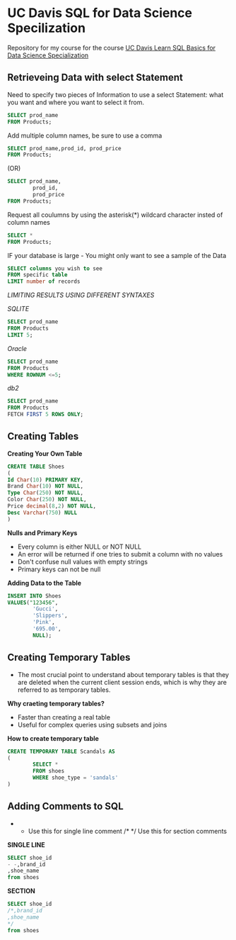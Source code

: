 # UC Davis SQL for Data Science Specilization
Repository for my course for the course [UC Davis Learn SQL Basics for Data Science Specialization](https://www.coursera.org/specializations/learn-sql-basics-data-science)

## Retrieveing Data with select Statement
Need to specify two pieces of Information to use a select Statement: what you want and where you want to select it from.

```SQL
SELECT prod_name
FROM Products;
```

Add multiple column names, be sure to use a comma

```SQL
SELECT prod_name,prod_id, prod_price
FROM Products;
```
(OR)

```SQL
SELECT prod_name,
        prod_id,
        prod_price
FROM Products;
```
Request all coulumns by using the asterisk(*) wildcard character insted of column names

```SQL
SELECT *
FROM Products;
```

IF your database is large - You might only want to see a sample of the Data

```SQL
SELECT columns you wish to see
FROM specific table
LIMIT number of records
```

*LIMITING RESULTS USING DIFFERENT SYNTAXES*

*SQLITE*
```sql
SELECT prod_name
FROM Products
LIMIT 5;
```

*Oracle*
```sql
SELECT prod_name
FROM Products
WHERE ROWNUM <=5;
```

*db2*
```sql
SELECT prod_name
FROM Products
FETCH FIRST 5 ROWS ONLY;
```

## Creating Tables

**Creating Your Own Table**

```SQL
CREATE TABLE Shoes
(
Id Char(10) PRIMARY KEY,
Brand Char(10) NOT NULL,
Type Char(250) NOT NULL,
Color Char(250) NOT NULL,
Price decimal(8,2) NOT NULL,
Desc Varchar(750) NULL
)
```

**Nulls and Primary Keys**

- Every column is either NULL or NOT NULL
- An error will be returned if one tries to submit a column with no values
- Don't confuse null values with empty strings
- Primary keys can not be null

**Adding Data to the Table**

```SQL
INSERT INTO Shoes
VALUES("123456",
        'Gucci',
        'Slippers',
        'Pink',
        '695.00',
        NULL);
```

## Creating Temporary Tables

- The most crucial point to understand about temporary tables is that they are deleted when the current client session ends, which is why they are referred to as temporary tables.

**Why craeting temporary tables?**

- Faster than creating a real table
- Useful for complex queries using subsets and joins

**How to create temporary table**

```SQL
CREATE TEMPORARY TABLE Scandals AS
(
        SELECT *
        FROM shoes
        WHERE shoe_type = 'sandals'
)
```

## Adding Comments to SQL

- - Use this for single line comment
/* */ Use this for section comments

**SINGLE LINE**
```SQL
SELECT shoe_id
- -,brand_id
,shoe_name
from shoes
```

**SECTION**
```SQL
SELECT shoe_id
/*,brand_id
,shoe_name
*/
from shoes
```

```SQL

```












